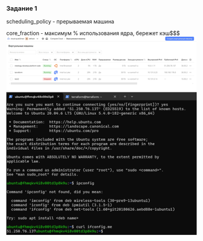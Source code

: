 ### Задание 1
scheduling_policy - прерываемая машина

core_fraction - максимум % использования ядра, бережет кэш$$$
![Иллюстрация к проекту](https://github.com/Qu4k3m4n/dz/blob/main/images/%D0%A1%D0%BA%D1%80%D0%B8%D0%BD%D1%88%D0%BE%D1%82%2030-05-2024%20203859.jpg)
![Иллюстрация к проекту](https://github.com/Qu4k3m4n/dz/blob/main/images/%D0%A1%D0%BA%D1%80%D0%B8%D0%BD%D1%88%D0%BE%D1%82%2030-05-2024%20203242.jpg)